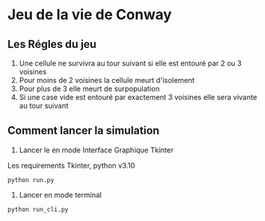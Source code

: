 # Jeu de la vie de Conway

## Les Régles du jeu
1. Une cellule ne survivra au tour suivant si elle est entouré par 2 ou 3 voisines
1. Pour moins de 2 voisines la cellule meurt  d'isolement
1. Pour plus de 3 elle meurt de surpopulation
1. Si une case vide est entouré par exactement 3 voisines elle sera vivante au tour suivant

## Comment lancer la simulation
1. Lancer le en mode Interface Graphique Tkinter

Les requirements Tkinter, python v3.10
```
python run.py
```

1. Lancer en mode terminal
```
python run_cli.py
```


 
